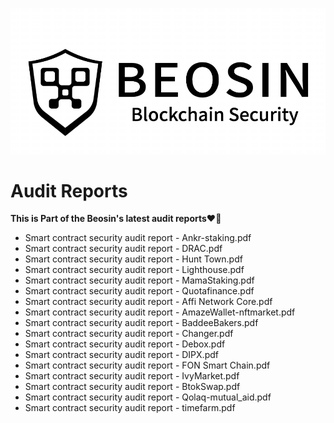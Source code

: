 ![alt](https://github.com/BeosinBlockchainSecurity/Web3-Knowledge-Base/blob/main/Black.png)
# Audit Reports

**This is Part of the Beosin's latest audit reports:heart_on_fire:**

- Smart contract security audit report - Ankr-staking.pdf
- Smart contract security audit report - DRAC.pdf
- Smart contract security audit report - Hunt Town.pdf
- Smart contract security audit report - Lighthouse.pdf
- Smart contract security audit report - MamaStaking.pdf
- Smart contract security audit report - Quotafinance.pdf
- Smart contract security audit report - Affi Network Core.pdf
- Smart contract security audit report - AmazeWallet-nftmarket.pdf
- Smart contract security audit report - BaddeeBakers.pdf
- Smart contract security audit report - Changer.pdf
- Smart contract security audit report - Debox.pdf
- Smart contract security audit report - DIPX.pdf
- Smart contract security audit report - FON Smart Chain.pdf
- Smart contract security audit report - IvyMarket.pdf
- Smart contract security audit report - BtokSwap.pdf
- Smart contract security audit report - Qolaq-mutual_aid.pdf
- Smart contract security audit report - timefarm.pdf

